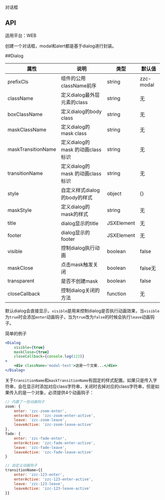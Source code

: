对话框

## API

适用平台：WEB

创建一个对话框，modal和alert都是基于dialog进行封装。

##Dialog

| 属性               | 说明                             | 类型                           | 默认值    |
| ------------------ | -------------------------------- | ------------------------------ | --------- |
| prefixCls          | 组件的公用className前序          | string                         | zzc-modal |
| className          | 定义dialog最外层元素的class      | string                         | 无        |
| boxClassName       | 定义dialog的body class           | string                         | 无        |
| maskClassName      | 定义dialog的mask class           | string                         | 无        |
| maskTransitionName | 定义dialog的mask 的动画class标识 | string                         | 无        |
| transitionName     | 定义dialog的mask 的动画class标识 | string                         | 无        |
| style              | 自定义样式dialog的body的样式     | object                         | {}        |
| maskStyle          | 定义dialog的mask的样式           | string                         | 无        |
| title              | dialog显示的title                | JSXElement                     | 无        |
| footer             | dialog显示的footer               | JSXElement                     | 无        |
| visible            | 控制dialog执行动画               | boolean                        | false     |
| maskClose          | 点击mask触发关闭                 | boolean                        | false无   |
| transparent        | 是否不创建mask                   | boolean                        | false     |
| closeCallback      | 控制dialog关闭的方法             | function                       | 无        |

默认dialog会直接显示，`visible`是用来控制dialog是否执行动画效果，当`visible`为`true`时会添加`enter`动画钩子，当为`true`改为`false`的时候会执行`leave`动画钩子。


简单的例子

```jsx
<Dialog
    visible={true}
    maskClose={true}
    closeCallback={console.log(123)}
>
    <div className='modal-text'>这是一个文案...</div>
</Dialog>
```

关于`transitionName`和`maskTransitionName`有固定的样式配置。如果只是传入字符串，会在显示时添加对应class字符串，关闭时去掉对应的class字符串，但是如果传入的是一个对象，必须提供4个动画钩子：

```js
// 内置了一些动画钩子
zoom: {
    enter: 'zzc-zoom-enter',
    enterActive: 'zzc-zoom-enter-active',
    leave: 'zzc-zoom-leave',
    leaveActive: 'zzc-zoom-leave-active'
},
fade: {
    enter: 'zzc-fade-enter',
    enterActive: 'zzc-fade-enter-active',
    leave: 'zzc-fade-leave',
    leaveActive: 'zzc-fade-leave-active'
}

// 自定义动画钩子
transitionName={{
    enter: 'zzc-123-enter',
    enterActive: 'zzc-123-enter-active',
    leave: 'zzc-123-leave',
    leaveActive: 'zzc-123-leave-active'
}}
```